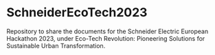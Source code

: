 # SchneiderEcoTech2023
Repository to share the documents for the Schneider Electric European Hackathon 2023, under Eco-Tech Revolution: Pioneering Solutions for Sustainable Urban Transformation.

